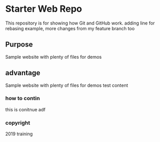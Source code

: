 # Starter Web Repo

This repository is for showing how Git and GitHub work. adding 
line for rebasing example,
more changes from my feature branch too

## Purpose

Sample website with plenty of files for demos

## advantage
Sample website with plenty of files for demos test content

### how to contin	
this is conitnue adf

### copyright
2019 training 